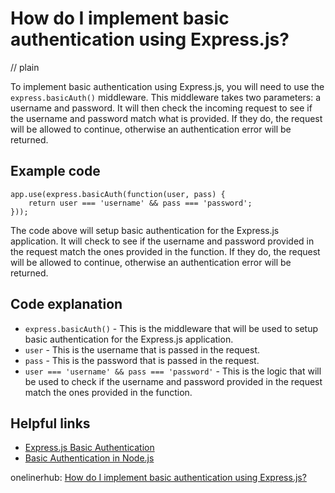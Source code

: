 # How do I implement basic authentication using Express.js?
// plain

To implement basic authentication using Express.js, you will need to use the `express.basicAuth()` middleware. This middleware takes two parameters: a username and password. It will then check the incoming request to see if the username and password match what is provided. If they do, the request will be allowed to continue, otherwise an authentication error will be returned.

## Example code

```
app.use(express.basicAuth(function(user, pass) {
    return user === 'username' && pass === 'password';
}));
```

The code above will setup basic authentication for the Express.js application. It will check to see if the username and password provided in the request match the ones provided in the function. If they do, the request will be allowed to continue, otherwise an authentication error will be returned.

## Code explanation

- `express.basicAuth()` - This is the middleware that will be used to setup basic authentication for the Express.js application.
- `user` - This is the username that is passed in the request.
- `pass` - This is the password that is passed in the request.
- `user === 'username' && pass === 'password'` - This is the logic that will be used to check if the username and password provided in the request match the ones provided in the function.

## Helpful links
- [Express.js Basic Authentication](https://expressjs.com/en/guide/using-middleware.html#middleware.basic-auth)
- [Basic Authentication in Node.js](https://www.sitepoint.com/basic-authentication-in-node-js/)

onelinerhub: [How do I implement basic authentication using Express.js?](https://onelinerhub.com/expressjs/how-do-i-implement-basic-authentication-using-express-js)